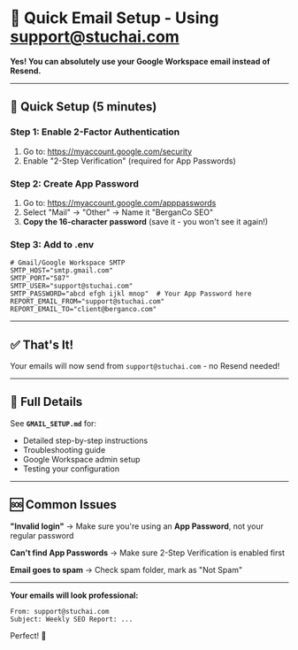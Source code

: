 # 📧 Quick Email Setup - Using support@stuchai.com

**Yes! You can absolutely use your Google Workspace email instead of Resend.**

---

## 🚀 Quick Setup (5 minutes)

### Step 1: Enable 2-Factor Authentication

1. Go to: https://myaccount.google.com/security
2. Enable "2-Step Verification" (required for App Passwords)

### Step 2: Create App Password

1. Go to: https://myaccount.google.com/apppasswords
2. Select "Mail" → "Other" → Name it "BerganCo SEO"
3. **Copy the 16-character password** (save it - you won't see it again!)

### Step 3: Add to .env

```env
# Gmail/Google Workspace SMTP
SMTP_HOST="smtp.gmail.com"
SMTP_PORT="587"
SMTP_USER="support@stuchai.com"
SMTP_PASSWORD="abcd efgh ijkl mnop"  # Your App Password here
REPORT_EMAIL_FROM="support@stuchai.com"
REPORT_EMAIL_TO="client@berganco.com"
```

---

## ✅ That's It!

Your emails will now send from `support@stuchai.com` - no Resend needed!

---

## 📘 Full Details

See **`GMAIL_SETUP.md`** for:
- Detailed step-by-step instructions
- Troubleshooting guide
- Google Workspace admin setup
- Testing your configuration

---

## 🆘 Common Issues

**"Invalid login"** → Make sure you're using an **App Password**, not your regular password

**Can't find App Passwords** → Make sure 2-Step Verification is enabled first

**Email goes to spam** → Check spam folder, mark as "Not Spam"

---

**Your emails will look professional:**
```
From: support@stuchai.com
Subject: Weekly SEO Report: ...
```

Perfect! 🎉

